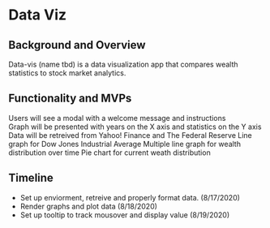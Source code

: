 # Data Viz 

## Background and Overview
 Data-vis (name tbd) is a data visualization app that compares wealth statistics to stock market analytics.
 
## Functionality and MVPs
 Users will see a modal with a welcome message and instructions  
 Graph will be presented with years on the X axis and statistics on the Y axis  
 Data will be retreived from Yahoo! Finance and The Federal Reserve
 Line graph for Dow Jones Industrial Average
 Multiple line graph for wealth distribution over time
 Pie chart for current weath distribution

## Timeline

 * Set up enviorment, retreive and properly format data. (8/17/2020)
 * Render graphs and plot data (8/18/2020)
 * Set up tooltip to track mousover and display value (8/19/2020) 
  
